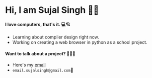 # Hi, I am Sujal Singh 🤘😎
#### I love computers, that's it. 💻💘
* Learning about compiler design right now.
* Working on creating a web browser in python as a school project.
#### Want to talk about a project? 🚀👨‍🚀
* Here's my [email](mailto:email.sujalsingh@gmail.com)
* `email.sujalsingh@gmail.com`📧
<!---
sujaldev/sujaldev is a ✨ special ✨ repository because its `README.md` (this file) appears on your GitHub profile.
You can click the Preview link to take a look at your changes.
--->
